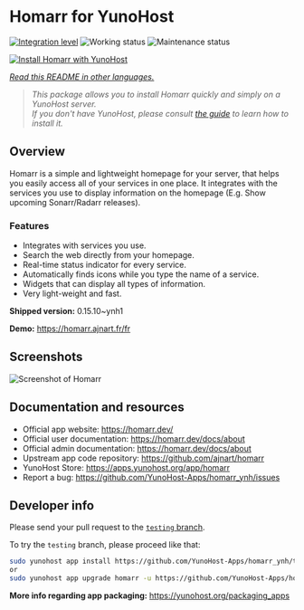 <!--
N.B.: This README was automatically generated by <https://github.com/YunoHost/apps/tree/master/tools/readme_generator>
It shall NOT be edited by hand.
-->

# Homarr for YunoHost

[![Integration level](https://apps.yunohost.org/badge/integration/homarr)](https://ci-apps.yunohost.org/ci/apps/homarr/)
![Working status](https://apps.yunohost.org/badge/state/homarr)
![Maintenance status](https://apps.yunohost.org/badge/maintained/homarr)

[![Install Homarr with YunoHost](https://install-app.yunohost.org/install-with-yunohost.svg)](https://install-app.yunohost.org/?app=homarr)

*[Read this README in other languages.](./ALL_README.md)*

> *This package allows you to install Homarr quickly and simply on a YunoHost server.*  
> *If you don't have YunoHost, please consult [the guide](https://yunohost.org/install) to learn how to install it.*

## Overview

Homarr is a simple and lightweight homepage for your server, that helps you easily access all of your services in one place.
It integrates with the services you use to display information on the homepage (E.g. Show upcoming Sonarr/Radarr releases).

### Features

- Integrates with services you use.
- Search the web directly from your homepage.
- Real-time status indicator for every service.
- Automatically finds icons while you type the name of a service.
- Widgets that can display all types of information.
- Very light-weight and fast.


**Shipped version:** 0.15.10~ynh1

**Demo:** <https://homarr.ajnart.fr/fr>

## Screenshots

![Screenshot of Homarr](./doc/screenshots/screenshot.png)

## Documentation and resources

- Official app website: <https://homarr.dev/>
- Official user documentation: <https://homarr.dev/docs/about>
- Official admin documentation: <https://homarr.dev/docs/about>
- Upstream app code repository: <https://github.com/ajnart/homarr>
- YunoHost Store: <https://apps.yunohost.org/app/homarr>
- Report a bug: <https://github.com/YunoHost-Apps/homarr_ynh/issues>

## Developer info

Please send your pull request to the [`testing` branch](https://github.com/YunoHost-Apps/homarr_ynh/tree/testing).

To try the `testing` branch, please proceed like that:

```bash
sudo yunohost app install https://github.com/YunoHost-Apps/homarr_ynh/tree/testing --debug
or
sudo yunohost app upgrade homarr -u https://github.com/YunoHost-Apps/homarr_ynh/tree/testing --debug
```

**More info regarding app packaging:** <https://yunohost.org/packaging_apps>
